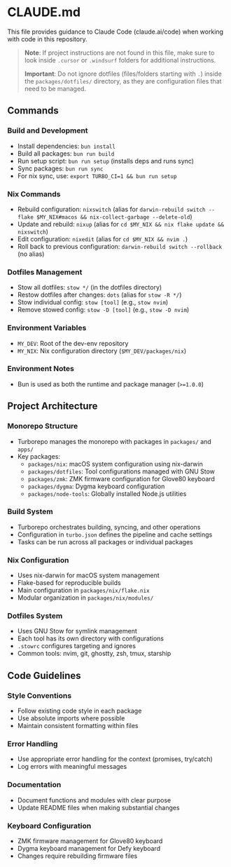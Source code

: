 # CLAUDE.md

This file provides guidance to Claude Code (claude.ai/code) when working with code in this repository.

> **Note**: If project instructions are not found in this file, make sure to look inside `.cursor` or `.windsurf` folders for additional instructions.
>
> **Important**: Do not ignore dotfiles (files/folders starting with `.`) inside the `packages/dotfiles/` directory, as they are configuration files that need to be managed.

## Commands

### Build and Development

- Install dependencies: `bun install`
- Build all packages: `bun run build`
- Run setup script: `bun run setup` (installs deps and runs sync)
- Sync packages: `bun run sync`
- For nix sync, use: `export TURBO_CI=1 && bun run setup`

### Nix Commands

- Rebuild configuration: `nixswitch` (alias for `darwin-rebuild switch --flake $MY_NIX#macos && nix-collect-garbage --delete-old`)
- Update and rebuild: `nixup` (alias for `cd $MY_NIX && nix flake update && nixswitch`)
- Edit configuration: `nixedit` (alias for `cd $MY_NIX && nvim .`)
- Roll back to previous configuration: `darwin-rebuild switch --rollback` (no alias)

### Dotfiles Management

- Stow all dotfiles: `stow */` (in the dotfiles directory)
- Restow dotfiles after changes: `dots` (alias for `stow -R */`)
- Stow individual config: `stow [tool]` (e.g., `stow nvim`)
- Remove stowed config: `stow -D [tool]` (e.g., `stow -D nvim`)

### Environment Variables

- `MY_DEV`: Root of the dev-env repository
- `MY_NIX`: Nix configuration directory (`$MY_DEV/packages/nix`)

### Environment Notes

- Bun is used as both the runtime and package manager (`>=1.0.0`)

## Project Architecture

### Monorepo Structure

- Turborepo manages the monorepo with packages in `packages/` and `apps/`
- Key packages:
  - `packages/nix`: macOS system configuration using nix-darwin
  - `packages/dotfiles`: Tool configurations managed with GNU Stow
  - `packages/zmk`: ZMK firmware configuration for Glove80 keyboard
  - `packages/dygma`: Dygma keyboard configuration
  - `packages/node-tools`: Globally installed Node.js utilities

### Build System

- Turborepo orchestrates building, syncing, and other operations
- Configuration in `turbo.json` defines the pipeline and cache settings
- Tasks can be run across all packages or individual packages

### Nix Configuration

- Uses nix-darwin for macOS system management
- Flake-based for reproducible builds
- Main configuration in `packages/nix/flake.nix`
- Modular organization in `packages/nix/modules/`

### Dotfiles System

- Uses GNU Stow for symlink management
- Each tool has its own directory with configurations
- `.stowrc` configures targeting and ignores
- Common tools: nvim, git, ghostty, zsh, tmux, starship

## Code Guidelines

### Style Conventions

- Follow existing code style in each package
- Use absolute imports where possible
- Maintain consistent formatting within files

### Error Handling

- Use appropriate error handling for the context (promises, try/catch)
- Log errors with meaningful messages

### Documentation

- Document functions and modules with clear purpose
- Update README files when making substantial changes

### Keyboard Configuration

- ZMK firmware management for Glove80 keyboard
- Dygma keyboard management for Defy keyboard
- Changes require rebuilding firmware files

